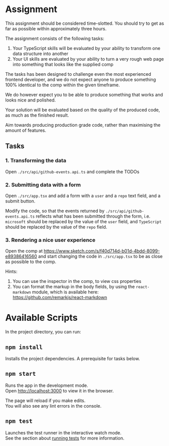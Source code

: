 # Assignment

This assignment should be considered time-slotted. You should try to get as far as possible within approximately three hours. 

The assignment consists of the following tasks:
1. Your TypeScript skills will be evaluated by your ability to transform one data structure into another
2. Your UI skills are evaluated by your ability to turn a very rough web page into something that looks like the supplied comp

The tasks has been designed to challenge even the most experienced frontend developer, and we do not expect anyone to produce 
something 100% identical to the comp within the given timeframe.

We do however expect you to be able to produce something that works and looks nice and polished.

Your solution will be evaluated based on the quality of the produced code, as much as the finished result. 

Aim towards producing production grade code, rather than maximising the amount of features.

## Tasks

### 1. Transforming the data

Open `./src/api/github-events.api.ts` and complete the TODOs

### 2. Submitting data with a form

Open `./src/app.tsx` and add a form with a `user` and a `repo` text field, and a submit button.

Modify the code, so that the events returned by `./src/api/github-events.api.ts` reflects what has been submitted through the form, i.e. `microsoft` 
should be replaced by the value of the `user` field, and `TypeScript` should be replaced by the value of the `repo` field.

### 3. Rendering a nice user experience

Open the comp at https://www.sketch.com/s/f40d714d-b01d-4bdd-8099-e89386416560 and start changing the code in `./src/app.tsx` to be as close as possible to the comp.

Hints: 
1. You can use the inspector in the comp, to view css properties
2. You can format the markup in the body fields, by using the `react-markdown` module, which is available here: https://github.com/remarkjs/react-markdown

# Available Scripts

In the project directory, you can run:

## `npm install`

Installs the project dependencies. A prerequisite for tasks below.

## `npm start`

Runs the app in the development mode.<br />
Open [http://localhost:3000](http://localhost:3000) to view it in the browser.

The page will reload if you make edits.<br />
You will also see any lint errors in the console.

## `npm test`

Launches the test runner in the interactive watch mode.<br />
See the section about [running tests](https://facebook.github.io/create-react-app/docs/running-tests) for more information.